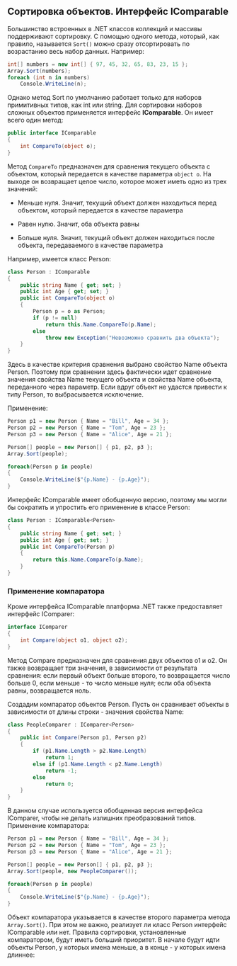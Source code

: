 ## Сортировка объектов. Интерфейс IComparable

Большинство встроенных в .NET классов коллекций и массивы поддерживают сортировку. С помощью одного метода, который, как правило, называется 
`Sort()` можно сразу отсортировать по возрастанию весь набор данных. Например:

```cs
int[] numbers = new int[] { 97, 45, 32, 65, 83, 23, 15 };
Array.Sort(numbers);
foreach (int n in numbers)
    Console.WriteLine(n);
```

Однако метод Sort по умолчанию работает только для наборов примитивных типов, как int или string. Для сортировки наборов сложных объектов 
применяется интерфейс **IComparable**. Он имеет всего один метод:

```cs
public interface IComparable
{
    int CompareTo(object o);
}
```

Метод `CompareTo` предназначен для сравнения текущего объекта с объектом, который передается в качестве параметра `object o`. 
На выходе он возвращает целое число, которое может иметь одно из трех значений:

- Меньше нуля. Значит, текущий объект должен находиться перед объектом, который передается в качестве параметра

- Равен нулю. Значит, оба объекта равны 

- Больше нуля. Значит, текущий объект должен находиться после объекта, передаваемого в качестве параметра

Например, имеется класс Person:

```cs
class Person : IComparable
{
    public string Name { get; set; }
    public int Age { get; set; }
    public int CompareTo(object o)
    {
        Person p = o as Person;
        if (p != null)
            return this.Name.CompareTo(p.Name);
        else
            throw new Exception("Невозможно сравнить два объекта");
    }
}
```

Здесь в качестве критерия сравнения выбрано свойство Name объекта Person. Поэтому при сравнении здесь фактически идет сравнение значения свойства 
Name текущего объекта и свойства Name объекта, переданного через параметр. Если вдруг объект не удастся привести к типу Person, то выбрасывается исключение.

Применение:

```cs
Person p1 = new Person { Name = "Bill", Age = 34 };
Person p2 = new Person { Name = "Tom", Age = 23 };
Person p3 = new Person { Name = "Alice", Age = 21 };

Person[] people = new Person[] { p1, p2, p3 };
Array.Sort(people);

foreach(Person p in people)
{
    Console.WriteLine($"{p.Name} - {p.Age}");
}
```

Интерфейс IComparable имеет обобщенную версию, поэтому мы могли бы сократить и упростить его применение в классе Person:

```cs
class Person : IComparable<Person>
{
    public string Name { get; set; }
    public int Age { get; set; }
    public int CompareTo(Person p)
    {
        return this.Name.CompareTo(p.Name);
    }
}
```

### Применение компаратора

Кроме интерфейса IComparable платформа .NET также предоставляет интерфейс IComparer:

```cs
interface IComparer
{
    int Compare(object o1, object o2);
}
```

Метод Compare предназначен для сравнения двух объектов o1 и o2. Он также возвращает три значения, в зависимости от результата сравнения: если первый объект больше второго, 
то возвращается число больше 0, если меньше - то число меньше нуля; если оба объекта равны, возвращается ноль.

Создадим компаратор объектов Person. Пусть он сравнивает объекты в зависимости от длины строки - значения свойства Name:

```cs
class PeopleComparer : IComparer<Person>
{
    public int Compare(Person p1, Person p2)
    {
        if (p1.Name.Length > p2.Name.Length)
            return 1;
        else if (p1.Name.Length < p2.Name.Length)
            return -1;
        else
            return 0;
    }
}
```

В данном случае используется обобщенная версия интерфейса IComparer, чтобы не делать излишних преобразований типов. Применение компаратора:

```cs
Person p1 = new Person { Name = "Bill", Age = 34 };
Person p2 = new Person { Name = "Tom", Age = 23 };
Person p3 = new Person { Name = "Alice", Age = 21 };

Person[] people = new Person[] { p1, p2, p3 };
Array.Sort(people, new PeopleComparer());

foreach(Person p in people)
{
    Console.WriteLine($"{p.Name} - {p.Age}");
}
```

Объект компаратора указывается в качестве второго параметра метода `Array.Sort()`. При этом не важно, реализует ли класс Person интерфейс 
IComparable или нет. Правила сортировки, установленные компаратором, будут иметь больший приоритет. В начале будут идти объекты Person, у которых имена меньше, 
а в конце - у которых имена длиннее:

```

```

